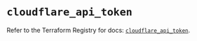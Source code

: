 # `cloudflare_api_token`

Refer to the Terraform Registry for docs: [`cloudflare_api_token`](https://registry.terraform.io/providers/cloudflare/cloudflare/5.1.0/docs/resources/api_token).
